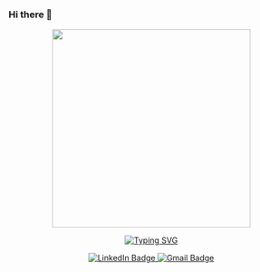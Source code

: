 ### Hi there 👋

<div id="badges" align="center">
    <img src="https://res.cloudinary.com/douen1dwv/image/upload/v1676924805/default/greet_p4egmq.png" width="350">
    <p>
      <a href="https://git.io/typing-svg"><img src="https://readme-typing-svg.demolab.com?font=Roboto+Mono&size=25&pause=1000&color=F9A826&center=true&width=500&height=40&lines=Hi!+I'm+Jaineel+and+I'm+a+Data+Analyst" alt="Typing SVG" />
    </p>
    <a href="https://www.linkedin.com/in/jaineel-desai/">
      <img src="https://img.shields.io/badge/LinkedIn-blue?style=for-the-badge&logo=linkedin&logoColor=white" alt="LinkedIn Badge" />
    </a>
    <a href="mailto:jaineelkdesai@gmail.com">
      <img src="https://img.shields.io/badge/Gmail-D14836?style=for-the-badge&logo=gmail&logoColor=white" alt="Gmail Badge" />
    </a> 
    <a href="#" />
</div>
